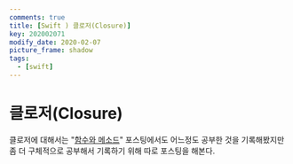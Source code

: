 ```yaml
---
comments: true
title: [Swift ) 클로저(Closure)]
key: 202002071
modify_date: 2020-02-07
picture_frame: shadow
tags:
  - [swift]
---
```

 
# 클로저(Closure)
 
클로저에 대해서는 "[함수와 메소드](https://khyeji98.github.io/post/2020/01/28/function-method.html#function)" 포스팅에서도 어느정도 공부한 것을 기록해봤지만 좀 더 구체적으로 공부해서 기록하기 위해 따로 포스팅을 해본다.   
